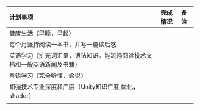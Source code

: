 

| 计划事项                                                                 | 完成情况 | 备注 |
| :----------------------------------------------------------------------- | :------: | :--- |
| 健康生活（早睡，早起）                                                   |
| 每个月坚持阅读一本书，并写一篇读后感                                     |
| 英语学习（扩充词汇量，语法知识。能流畅阅读技术文档和一般英语新闻及书籍） |
| 粤语学习（完全听懂，会说）                                               |
| 加强技术专业深度和广度（Unity知识广度,优化，shader）                     |
|                                                                          |